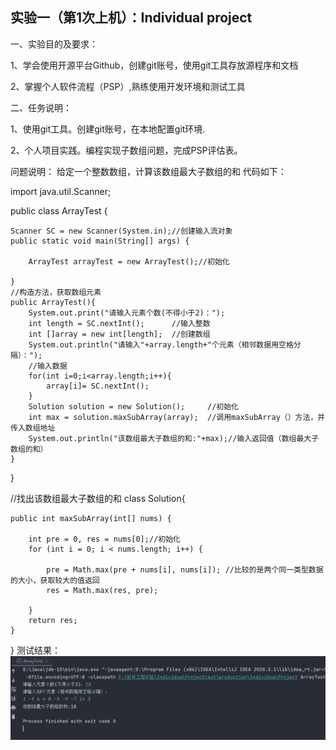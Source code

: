 ## **实验一（第1次上机）：Individual project** 

一、实验目的及要求：

1、学会使用开源平台Github，创建git账号，使用git工具存放源程序和文档

2、掌握个人软件流程（PSP）,熟练使用开发环境和测试工具

二、任务说明：

1、使用git工具。创建git账号，在本地配置git环境.

2、个人项目实践。编程实现子数组问题，完成PSP评估表。

问题说明：
给定一个整数数组，计算该数组最大子数组的和
代码如下：

import java.util.Scanner;

public class ArrayTest {

    Scanner SC = new Scanner(System.in);//创建输入流对象
    public static void main(String[] args) {

        ArrayTest arrayTest = new ArrayTest();//初始化

    }
    //构造方法，获取数组元素
    public ArrayTest(){
        System.out.print("请输入元素个数(不得小于2)：");
        int length = SC.nextInt();      //输入整数
        int []array = new int[length];  //创建数组
        System.out.println("请输入"+array.length+"个元素（相邻数据用空格分隔）：");
        //输入数据
        for(int i=0;i<array.length;i++){
            array[i]= SC.nextInt();
        }
        Solution solution = new Solution();     //初始化
        int max = solution.maxSubArray(array);  //调用maxSubArray（）方法，并传入数组地址
        System.out.println("该数组最大子数组的和:"+max);//输入返回值（数组最大子数组的和）
    }
}

//找出该数组最大子数组的和
class Solution{

    public int maxSubArray(int[] nums) {

        int pre = 0, res = nums[0];//初始化
        for (int i = 0; i < nums.length; i++) {

            pre = Math.max(pre + nums[i], nums[i]); //比较的是两个同一类型数据的大小，获取较大的值返回
            res = Math.max(res, pre);
            
        }
        return res;
    }
}
测试结果：
![输入图片说明](1.jpg)




